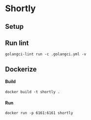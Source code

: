 # Shortly

## Setup

## Run lint
```shell
golangci-lint run -c .golangci.yml -v
```

## Dockerize
#### Build
```shell
docker build -t shortly .
```
#### Run
```shell
docker run -p 6161:6161 shortly
```

